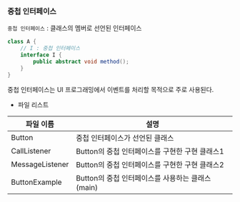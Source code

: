 ### 중첩 인터페이스

`중첩 인터페이스` : 클래스의 멤버로 선언된 인터페이스

```java
class A {
    // I : 중첩 인터페이스
    interface I {
        public abstract void method();
    }
}
```

중첩 인터페이스는 UI 프로그래밍에서 이벤트를 처리할 목적으로 주로 사용된다.

- 파일 리스트

| 파일 이름       | 설명                                              |
| --------------- | ------------------------------------------------- |
| Button          | 중첩 인터페이스가 선언된 클래스                   |
| CallListener    | Button의 중첩 인터페이스를 구현한 구현 클래스1    |
| MessageListener | Button의 중첩 인터페이스를 구현한 구현 클래스2    |
| ButtonExample   | Button의 중첩 인터페이스를 사용하는 클래스 (main) |
